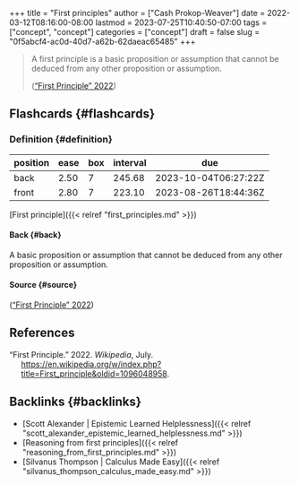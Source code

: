 +++
title = "First principles"
author = ["Cash Prokop-Weaver"]
date = 2022-03-12T08:16:00-08:00
lastmod = 2023-07-25T10:40:50-07:00
tags = ["concept", "concept"]
categories = ["concept"]
draft = false
slug = "0f5abcf4-ac0d-40d7-a62b-62daeac65485"
+++

> A first principle is a basic proposition or assumption that cannot be deduced from any other proposition or assumption.
>
> (<a href="#citeproc_bib_item_1">“First Principle” 2022</a>)


## Flashcards {#flashcards}


### Definition {#definition}

| position | ease | box | interval | due                  |
|----------|------|-----|----------|----------------------|
| back     | 2.50 | 7   | 245.68   | 2023-10-04T06:27:22Z |
| front    | 2.80 | 7   | 223.10   | 2023-08-26T18:44:36Z |

[First principle]({{< relref "first_principles.md" >}})


#### Back {#back}

A basic proposition or assumption that cannot be deduced from any other proposition or assumption.


#### Source {#source}

(<a href="#citeproc_bib_item_1">“First Principle” 2022</a>)

## References

<style>.csl-entry{text-indent: -1.5em; margin-left: 1.5em;}</style><div class="csl-bib-body">
  <div class="csl-entry"><a id="citeproc_bib_item_1"></a>“First Principle.” 2022. <i>Wikipedia</i>, July. <a href="https://en.wikipedia.org/w/index.php?title=First_principle&oldid=1096048958">https://en.wikipedia.org/w/index.php?title=First_principle&#38;oldid=1096048958</a>.</div>
</div>


## Backlinks {#backlinks}

-   [Scott Alexander | Epistemic Learned Helplessness]({{< relref "scott_alexander_epistemic_learned_helplessness.md" >}})
-   [Reasoning from first principles]({{< relref "reasoning_from_first_principles.md" >}})
-   [Silvanus Thompson | Calculus Made Easy]({{< relref "silvanus_thompson_calculus_made_easy.md" >}})
